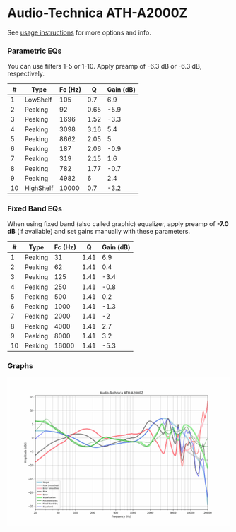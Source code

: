 # Audio-Technica ATH-A2000Z
See [usage instructions](https://github.com/jaakkopasanen/AutoEq#usage) for more options and info.

### Parametric EQs
You can use filters 1-5 or 1-10. Apply preamp of -6.3 dB or -6.3 dB, respectively.

|   # | Type      |   Fc (Hz) |    Q |   Gain (dB) |
|-----|-----------|-----------|------|-------------|
|   1 | LowShelf  |       105 | 0.7  |         6.9 |
|   2 | Peaking   |        92 | 0.65 |        -5.9 |
|   3 | Peaking   |      1696 | 1.52 |        -3.3 |
|   4 | Peaking   |      3098 | 3.16 |         5.4 |
|   5 | Peaking   |      8662 | 2.05 |         5   |
|   6 | Peaking   |       187 | 2.06 |        -0.9 |
|   7 | Peaking   |       319 | 2.15 |         1.6 |
|   8 | Peaking   |       782 | 1.77 |        -0.7 |
|   9 | Peaking   |      4982 | 6    |         2.4 |
|  10 | HighShelf |     10000 | 0.7  |        -3.2 |

### Fixed Band EQs
When using fixed band (also called graphic) equalizer, apply preamp of **-7.0 dB** (if available) and set gains manually with these parameters.

|   # | Type    |   Fc (Hz) |    Q |   Gain (dB) |
|-----|---------|-----------|------|-------------|
|   1 | Peaking |        31 | 1.41 |         6.9 |
|   2 | Peaking |        62 | 1.41 |         0.4 |
|   3 | Peaking |       125 | 1.41 |        -3.4 |
|   4 | Peaking |       250 | 1.41 |        -0.8 |
|   5 | Peaking |       500 | 1.41 |         0.2 |
|   6 | Peaking |      1000 | 1.41 |        -1.3 |
|   7 | Peaking |      2000 | 1.41 |        -2   |
|   8 | Peaking |      4000 | 1.41 |         2.7 |
|   9 | Peaking |      8000 | 1.41 |         3.2 |
|  10 | Peaking |     16000 | 1.41 |        -5.3 |

### Graphs
![](./Audio-Technica%20ATH-A2000Z.png)

